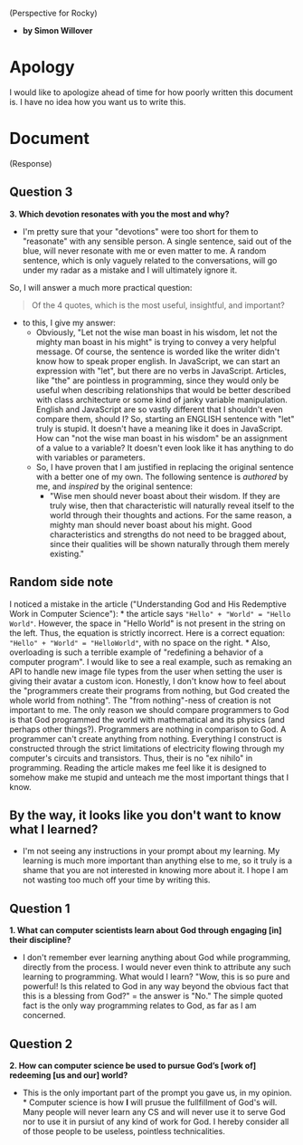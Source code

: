 

(Perspective for Rocky)
- **by Simon Willover**

# Apology
I would like to apologize ahead of time for how poorly written this document is. I have no idea how you want us to write this.

# Document
(Response)
## Question 3
**3. Which devotion resonates with you the most and why?**
* I'm pretty sure that your "devotions" were too short for them to "reasonate" with any sensible person. A single sentence, said out of the blue, will never resonate with me or even matter to me. A random sentence, which is only vaguely related to the conversations, will go under my radar as a mistake and I will ultimately ignore it.

So, I will answer a much more practical question:
> Of the 4 quotes, which is the most useful, insightful, and important?
* to this, I give my answer:
  * Obviously, "Let not the wise man boast in his wisdom, let not the mighty man boast in his might" is trying to convey a very helpful message. Of course, the sentence is worded like the writer didn't know how to speak proper english. In JavaScript, we can start an expression with "let", but there are no verbs in JavaScript. Articles, like "the" are pointless in programming, since they would only be useful when describing relationships that would be better described with class architecture or some kind of janky variable manipulation. English and JavaScript are so vastly different that I shouldn't even compare them, should I? So, starting an ENGLISH sentence with "let" truly is stupid. It doesn't have a meaning like it does in JavaScript. How can "not the wise man boast in his wisdom" be an assignment of a value to a variable? It doesn't even look like it has anything to do with variables or parameters.
  * So, I have proven that I am justified in replacing the original sentence with a better one of my own. The following sentence is *authored* by me, and *inspired* by the original sentence:
    * "Wise men should never boast about their wisdom. If they are truly wise, then that characteristic will naturally reveal itself to the world through their thoughts and actions. For the same reason, a mighty man should never boast about his might. Good characteristics and strengths do not need to be bragged about, since their qualities will be shown naturally through them merely existing."

## Random side note
I noticed a mistake in the article ("Understanding God and His Redemptive Work in Computer Science"):
    * the article says `"Hello" + "World" = "Hello World"`. However, the space in "Hello World" is not present in the string on the left. Thus, the equation is strictly incorrect. Here is a correct equation: `"Hello" + "World" = "HelloWorld"`, with no space on the right.
    * Also, overloading is such a terrible example of "redefining a behavior of a computer program". I would like to see a real example, such as remaking an API to handle new image file types from the user when setting the user is giving their avatar a custom icon. Honestly, I don't know how to feel about the "programmers create their programs from nothing, but God created the whole world from nothing". The "from nothing"-ness of creation is not important to me. The only reason we should compare programmers to God is that God programmed the world with mathematical and its physics (and perhaps other things?). Programmers are nothing in comparison to God. A programmer can't create anything from nothing. Everything I construct is constructed through the strict limitations of electricity flowing through my computer's circuits and transistors. Thus, their is no "ex nihilo" in programming. Reading the article makes me feel like it is designed to somehow make me stupid and unteach me the most important things that I know.

## By the way, it looks like you don't want to know what I learned?
* I'm not seeing any instructions in your prompt about my learning. My learning is much more important than anything else to me, so it truly is a shame that you are not interested in knowing more about it. I hope I am not wasting too much off your time by writing this.

## Question 1
**1. What can computer scientists learn about God through engaging [in] their discipline?**
* I don't remember ever learning anything about God while programming, directly from the process. I would never even think to attribute any such learning to programming. What would I learn? "Wow, this is so pure and powerful! Is this related to God in any way beyond the obvious fact that this is a blessing from God?" = the answer is "No." The simple quoted fact is the only way programming relates to God, as far as I am concerned.
## Question 2
**2. How can computer science be used to pursue God’s [work of] redeeming [us and our] world?**
* This is the only important part of the prompt you gave us, in my opinion. * Computer science is how **I** will prusue the fullfillment of God's will. Many people will never learn any CS and will never use it to serve God nor to use it in pursiut of any kind of work for God. I hereby consider all of those people to be useless, pointless technicalities.
